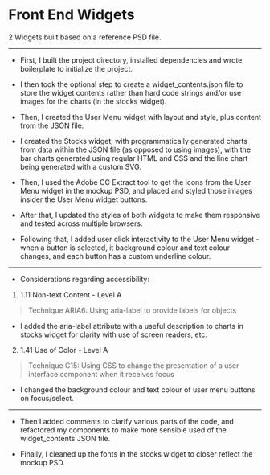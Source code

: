 # Front End Widgets
2 Widgets built based on a reference PSD file.

---

* First, I built the project directory, installed dependencies and wrote boilerplate to initialize the project.

* I then took the optional step to create a widget_contents.json file to store the widget contents rather than hard code strings and/or use images for the charts (in the stocks widget).

* Then, I created the User Menu widget with layout and style, plus content from the JSON file.

* I created the Stocks widget, with programmatically generated charts from data within the JSON file (as opposed to using images), with the bar charts generated using regular HTML and CSS and the line chart being generated with a custom SVG.

* Then, I used the Adobe CC Extract tool to get the icons from the User Menu widget in the mockup PSD, and placed and styled those images insider the User Menu widget buttons.

* After that, I updated the styles of both widgets to make them responsive and tested across multiple browsers.

* Following that, I added user click interactivity to the User Menu widget - when a button is selected, it background colour and text colour changes, and each button has a custom underline colour.

---

* Considerations regarding accessibility:

1) 1.11 Non-text Content - Level A
> Technique ARIA6: Using aria-label to provide labels for objects

* I added the aria-label attribute with a useful description to charts in stocks widget for clarity with use of screen readers, etc.

2) 1.41 Use of Color - Level A
> Technique C15: Using CSS to change the presentation of a user interface component when it receives focus

* I changed the background colour and text colour of user menu buttons on focus/select.

---

* Then I added comments to clarify various parts of the code, and refactored my components to make more sensible used of the widget_contents JSON file.

* Finally, I cleaned up the fonts in the stocks widget to closer reflect the mockup PSD. 




